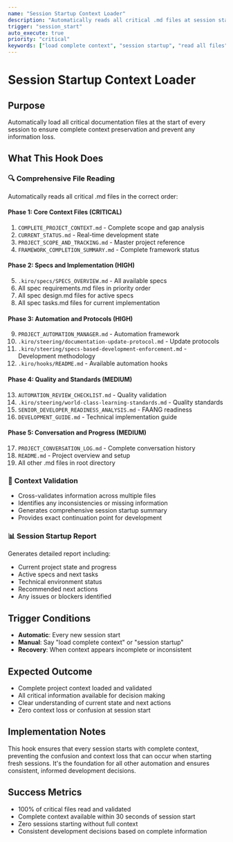 ```yaml
---
name: "Session Startup Context Loader"
description: "Automatically reads all critical .md files at session start to ensure complete context"
trigger: "session_start"
auto_execute: true
priority: "critical"
keywords: ["load complete context", "session startup", "read all files"]
---
```


# Session Startup Context Loader

## Purpose
Automatically load all critical documentation files at the start of every session to ensure complete context preservation and prevent any information loss.

## What This Hook Does

### 🔍 **Comprehensive File Reading**
Automatically reads all critical .md files in the correct order:

#### **Phase 1: Core Context Files (CRITICAL)**
1. `COMPLETE_PROJECT_CONTEXT.md` - Complete scope and gap analysis
2. `CURRENT_STATUS.md` - Real-time development state
3. `PROJECT_SCOPE_AND_TRACKING.md` - Master project reference
4. `FRAMEWORK_COMPLETION_SUMMARY.md` - Complete framework status

#### **Phase 2: Specs and Implementation (HIGH)**
5. `.kiro/specs/SPECS_OVERVIEW.md` - All available specs
6. All spec requirements.md files in priority order
7. All spec design.md files for active specs
8. All spec tasks.md files for current implementation

#### **Phase 3: Automation and Protocols (HIGH)**
9. `PROJECT_AUTOMATION_MANAGER.md` - Automation framework
10. `.kiro/steering/documentation-update-protocol.md` - Update protocols
11. `.kiro/steering/specs-based-development-enforcement.md` - Development methodology
12. `.kiro/hooks/README.md` - Available automation hooks

#### **Phase 4: Quality and Standards (MEDIUM)**
13. `AUTOMATION_REVIEW_CHECKLIST.md` - Quality validation
14. `.kiro/steering/world-class-learning-standards.md` - Quality standards
15. `SENIOR_DEVELOPER_READINESS_ANALYSIS.md` - FAANG readiness
16. `DEVELOPMENT_GUIDE.md` - Technical implementation guide

#### **Phase 5: Conversation and Progress (MEDIUM)**
17. `PROJECT_CONVERSATION_LOG.md` - Complete conversation history
18. `README.md` - Project overview and setup
19. All other .md files in root directory

### 🎯 **Context Validation**
- Cross-validates information across multiple files
- Identifies any inconsistencies or missing information
- Generates comprehensive session startup summary
- Provides exact continuation point for development

### 📊 **Session Startup Report**
Generates detailed report including:
- Current project state and progress
- Active specs and next tasks
- Technical environment status
- Recommended next actions
- Any issues or blockers identified

## Trigger Conditions
- **Automatic**: Every new session start
- **Manual**: Say "load complete context" or "session startup"
- **Recovery**: When context appears incomplete or inconsistent

## Expected Outcome
- Complete project context loaded and validated
- All critical information available for decision making
- Clear understanding of current state and next actions
- Zero context loss or confusion at session start

## Implementation Notes
This hook ensures that every session starts with complete context, preventing the confusion and context loss that can occur when starting fresh sessions. It's the foundation for all other automation and ensures consistent, informed development decisions.

## Success Metrics
- 100% of critical files read and validated
- Complete context available within 30 seconds of session start
- Zero sessions starting without full context
- Consistent development decisions based on complete information